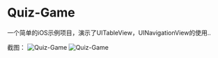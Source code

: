 Quiz-Game
=========

一个简单的iOS示例项目，演示了UITableView，UINavigationView的使用..

截图：
![Quiz-Game](https://raw.githubusercontent.com/luowei/iOS-demos/master/Quiz-Game/doc/a.png)
![Quiz-Game](https://raw.githubusercontent.com/luowei/iOS-demos/master/Quiz-Game/doc/b.png)